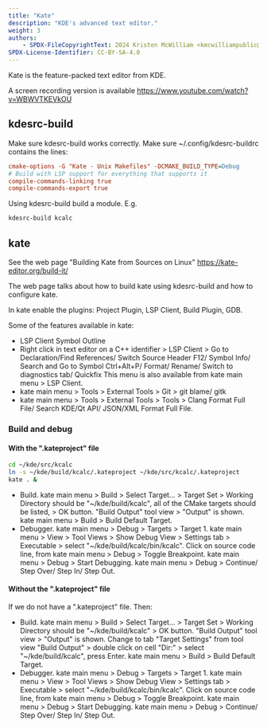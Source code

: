 ```yaml
---
title: "Kate"
description: "KDE's advanced text editor."
weight: 3
authors:
    - SPDX-FileCopyrightText: 2024 Kristen McWilliam <kmcwilliampublic@gmail.com>
SPDX-License-Identifier: CC-BY-SA-4.0
---
```



Kate is the feature-packed text editor from KDE.

A screen recording version is available https://www.youtube.com/watch?v=WBWVTKEVkOU


## kdesrc-build

Make sure kdesrc-build works correctly. Make sure ~/.config/kdesrc-buildrc contains the lines:

```ini
cmake-options -G "Kate - Unix Makefiles" -DCMAKE_BUILD_TYPE=Debug
# Build with LSP support for everything that supports it
compile-commands-linking true
compile-commands-export true
```

Using kdesrc-build build a module. E.g.

```bash
kdesrc-build kcalc
```


## kate

See the web page "Building Kate from Sources on Linux" https://kate-editor.org/build-it/ 

The web page talks about how to build kate using kdesrc-build and how to configure kate.

In kate enable the plugins: Project Plugin, LSP Client, Build Plugin, GDB.

Some of the features available in kate:

* LSP Client Symbol Outline
* Right click in text editor on a C++ identifier > LSP Client > Go to Declaration/Find References/ Switch Source Header F12/ Symbol Info/ Search and Go to Symbol Ctrl+Alt+P/ Format/ Rename/ Switch to diagnostics tab/ Quickfix This menu is also available from kate main menu > LSP Client.
* kate main menu > Tools > External Tools > Git > git blame/ gitk
* kate main menu > Tools > External Tools > Tools > Clang Format Full File/ Search KDE/Qt API/ JSON/XML Format Full File.


### Build and debug

#### With the ".kateproject" file

```bash
cd ~/kde/src/kcalc
ln -s ~/kde/build/kcalc/.kateproject ~/kde/src/kcalc/.kateproject
kate . &
```

* Build. kate main menu > Build > Select Target... > Target Set > Working Directory should be "~/kde/build/kcalc", all of the CMake targets should be listed, > OK button. "Build Output" tool view > "Output" is shown. kate main menu > Build > Build Default Target. 
* Debugger. kate main menu > Debug > Targets > Target 1. kate main menu > View > Tool Views > Show Debug View > Settings tab > Executable > select "~/kde/build/kcalc/bin/kcalc". Click on source code line, from kate main menu > Debug > Toggle Breakpoint. kate main menu > Debug > Start Debugging. kate main menu > Debug > Continue/ Step Over/ Step In/ Step Out.


#### Without the ".kateproject" file

If we do not have a ".kateproject" file. Then:
* Build. kate main menu > Build > Select Target... > Target Set > Working Directory should be "~/kde/build/kcalc" > OK button. "Build Output" tool view > "Output" is shown. Change to tab "Target Settings" from tool view "Build Output" > double click on cell "Dir:" > select "~/kde/build/kcalc", press Enter. kate main menu > Build > Build Default Target. 
* Debugger. kate main menu > Debug > Targets > Target 1. kate main menu > View > Tool Views > Show Debug View > Settings tab > Executable > select "~/kde/build/kcalc/bin/kcalc". Click on source code line, from kate main menu > Debug > Toggle Breakpoint. kate main menu > Debug > Start Debugging. kate main menu > Debug > Continue/ Step Over/ Step In/ Step Out.
